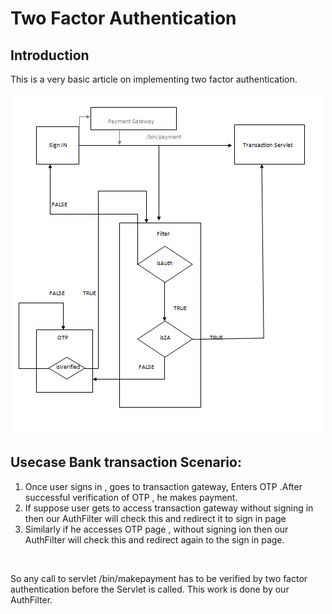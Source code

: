 Two Factor Authentication
========

Introduction
--------
This is a very basic article on implementing two factor authentication.


![alt tag](https://github.com/PAITE/TwoFactorAuthenticationAEM/blob/master/Capture.PNG)

Usecase Bank transaction Scenario:
--------

1) Once user signs in , goes to transaction gateway, Enters OTP .After successful verification of OTP , he makes payment.  <br />  
2) If suppose user gets to access transaction gateway without signing in then our AuthFilter will check this and redirect it to sign in page  <br />
3) Similarly if he accesses OTP page , without signing ion then our AuthFilter will check this and redirect again to the sign in page.  
<br/>

So any call to servlet /bin/makepayment  has to be verified by two factor authentication before the Servlet is called.
This work is done by our AuthFilter.



